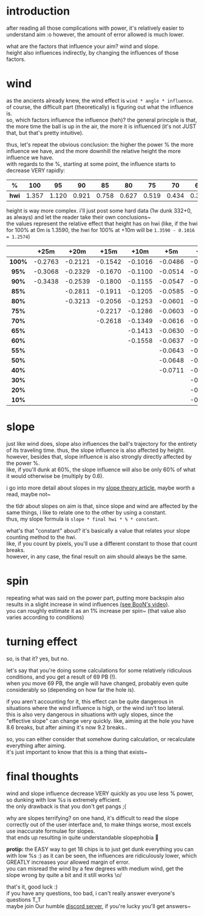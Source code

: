 # introduction

after reading all those complications with power, it's relatively easier to understand aim :o however, the amount of error allowed is much lower.

what are the factors that influence your aim? wind and slope.  
height also influences indirectly, by changing the influences of those factors.


# wind

as the ancients already knew, the wind effect is `wind * angle * influence`. of course, the difficult part (theoretically) is figuring out what the influence is.  
so, which factors influence the influence (heh)? the general principle is that, the more time the ball is up in the air, the more it is influenced (it's not JUST that, but that's pretty intuitive).

thus, let's repeat the obvious conclusion: the higher the power % the more influence we have, and the more downhill the relative height the more influence we have.  
with regards to the %, starting at some point, the influence starts to decrease VERY rapidly:

| % | 100 | 95 | 90 | 85 | 80 | 75 | 70 | 65 | 60 | 55 | 50 | 40 | 30 | 20 |
| :-: | :-: | :-: | :-: | :-: | :-: | :-: | :-: | :-: | :-: | :-: | :-: | :-: | :-: | :-: |
| **hwi** | 1.357 | 1.120 | 0.921 | 0.758 | 0.627 | 0.519 | 0.434 | 0.365 | 0.308 | 0.262 | 0.223 | 0.166 | 0.121 | 0.084 |

height is way more complex. i'll just post some hard data (1w dunk 332+0, as always) and let the reader take their own conclusions~  
the values represent the relative effect that height has on hwi (like, if the hwi for 100% at 0m is 1.3590, the hwi for 100% at +10m will be `1.3590 - 0.1016 = 1.2574`)

|  | +25m | +20m | +15m | +10m | +5m | +1m | -1m | -5m | -10m | -20m | -40m | -80m |
| :-: | :-: | :-: | :-: | :-: | :-: | :-: | :-: | :-: | :-: | :-: | :-: | :-: |
| **100%** | -0.2763 | -0.2121 | -0.1542 | -0.1016 | -0.0486 | -0.0097 | 0.0096 | 0.0480 | 0.0881 | 0.1707 | 0.3245 | 0.5732 |
| **95%** | -0.3068 | -0.2329 | -0.1670 | -0.1100 | -0.0514 | -0.0097 | 0.0096 | 0.0480 | 0.0914 | 0.1780 | 0.3342 | 0.5893 |
| **90%** | -0.3438 | -0.2539 | -0.1800 | -0.1155 | -0.0547 | -0.0105 | 0.0104 | 0.0514 | 0.0964 | 0.1847 | 0.3437 | 0.6009 |
| **85%** |  | -0.2811 | -0.1911 | -0.1205 | -0.0585 | -0.0113 | 0.0113 | 0.0504 | 0.0992 | 0.1889 | 0.3486 | 0.6048 |
| **80%** |  | -0.3213 | -0.2056 | -0.1253 | -0.0601 | -0.0113 | 0.0112 | 0.0516 | 0.1005 | 0.1909 | 0.3486 | 0.6037 |
| **75%** |  |  | -0.2217 | -0.1286 | -0.0603 | -0.0113 | 0.0113 | 0.0537 | 0.1025 | 0.1917 | 0.3485 | 0.5992 |
| **70%** |  |  | -0.2618 | -0.1349 | -0.0616 | -0.0113 | 0.0113 | 0.0533 | 0.1020 | 0.1904 | 0.3438 | 0.5901 |
| **65%** |  |  |  | -0.1413 | -0.0630 | -0.0113 | 0.0113 | 0.0530 | 0.1012 | 0.1880 | 0.3390 | 0.5799 |
| **60%** |  |  |  | -0.1558 | -0.0637 | -0.0113 | 0.0113 | 0.0525 | 0.1002 | 0.1849 | 0.3325 | 0.5690 |
| **55%** |  |  |  |  | -0.0643 | -0.0112 | 0.0112 | 0.0530 | 0.0998 | 0.1832 | 0.3277 | 0.5585 |
| **50%** |  |  |  |  | -0.0648 | -0.0113 | 0.0112 | 0.0531 | 0.0991 | 0.1809 | 0.3213 | 0.5486 |
| **40%** |  |  |  |  | -0.0711 | -0.0129 | 0.0112 | 0.0510 | 0.0959 | 0.1745 | 0.3084 | 0.5287 |
| **30%** |  |  |  |  |  | -0.0113 | 0.0113 | 0.0518 | 0.0954 | 0.1718 | 0.3020 | 0.5166 |
| **20%** |  |  |  |  |  | -0.0128 | 0.0113 | 0.0520 | 0.0952 | 0.1703 | 0.2988 | 0.5102 |
| **10%** |  |  |  |  |  | -0.0130 | 0.0128 | 0.0540 | 0.0969 | 0.1710 | 0.2988 | 0.5110 |


# slope

just like wind does, slope also influences the ball's trajectory for the entirety of its traveling time. thus, the slope influence is also affected by height.  
however, besides that, slope influence is also strongly directly affected by the power %.  
like, if you'll dunk at 60%, the slope influence will also be only 60% of what it would otherwise be (multiply by 0.6).

i go into more detail about slopes in my [slope theory article](https://github.com/sera-pangya/illuminati-zone/blob/main/slope-theory.md), maybe worth a read, maybe not~

the tldr about slopes on aim is that, since slope and wind are affected by the same things, i like to relate one to the other by using a constant.  
thus, my slope formula is `slope * final hwi * % * constant`.

what's that "constant" about? it's basically a value that relates your slope counting method to the hwi.  
like, if you count by pixels, you'll use a different constant to those that count breaks.  
however, in any case, the final result on aim should always be the same.


# spin

repeating what was said on the power part, putting more backspin also results in a slight increase in wind influences [(see BooN's video)](https://www.youtube.com/watch?v=cVKGVM-hlwE).  
you can roughly estimate it as an 1% increase per spin~ (that value also varies according to conditions)


# turning effect

so, is that it? yes, but no.

let's say that you're doing some calculations for some relatively ridiculous conditions, and you get a result of 69 PB (!).  
when you move 69 PB, the angle will have changed, probably even quite considerably so (depending on how far the hole is).

if you aren't accounting for it, this effect can be quite dangerous in situations where the wind influence is high, or the wind isn't too lateral.  
this is also very dangerous in situations with ugly slopes, since the "effective slope" can change very quickly. like, aiming at the hole you have 8.6 breaks, but after aiming it's now 9.2 breaks..

so, you can either consider that somehow during calculation, or recalculate everything after aiming.  
it's just important to know that this is a thing that exists~


# final thoughts

wind and slope influence decrease VERY quickly as you use less % power, so dunking with low %s is extremely efficient.  
the only drawback is that you don't get pangs ;(

why are slopes terrifying? on one hand, it's difficult to read the slope correctly out of the user interface and, to make things worse, most excels use inaccurate formulae for slopes.  
that ends up resulting in quite understandable slopephobia 👀

**protip:** the EASY way to get 18 chips is to just get dunk everything you can with low %s :) as it can be seen, the influences are ridiculously lower, which GREATLY increases your allowed margin of error.  
you can misread the wind by a few degrees with medium wind, get the slope wrong by quite a bit and it still works \o/

that's it, good luck :)  
if you have any questions, too bad, i can't really answer everyone's questions T_T  
maybe join Our humble [discord server](https://discord.gg/2UYHA2W85d), if you're lucky you'll get answers~
